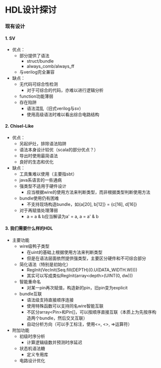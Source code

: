 # HDL设计探讨

### 现有设计

#### 1. SV

- 优点：
  - 部分提供了语法
    - struct/bundle
    - always_comb/always_ff
  - 与verilog完全兼容
- 缺点：
  - 无代码可综合性检测
    - 对于可综合的代码，亦难以进行逻辑分析
  - function功能薄弱
  - 存在陷阱
    - 语法混乱（旧式verilog与sv）
    - 使用高级语法时难以看出综合电路结构



#### 2. Chisel-Like

- 优点：
  - 另起炉灶，排除语法陷阱
  - 语法本身设计较优（scala的部分优点？）
  - 导出时使用最简语法
  - 良好的生态和优化
- 缺点：
  - 工具集难以使用（主要指sbt）
  - java系语言的一些通病
  - 强类型不适用于硬件设计
    - 应当根据wire的使用方法来判断类型，而非根据类型判断使用方法
  - bundle使用仍有困难
    - 不支持现场构造bundle，如{a[20], b[12]} = {c[16], d[16]}
  - 对于再赋值处理薄弱
    - a = a & b应当解读为a' = a, a = a' & b



#### 3. 我们需要什么样的HDL

- 主要功能
  - wire级鸭子类型
    - 在uint的基础上根据使用方法来判断类型 
    - 但是在语法层面依然提供强类型，主要区分硬件和不可综合部分
  - 简化语法（特别是初始化）
    - RegInit(VecInit(Seq.fill(DEPTH)(0.U(DATA_WIDTH.W))))
    - 其实可以写成类似RegInit(array\<depth\>(UINT(0, dw)))
  - 智能重命名
    - 对某一pin再次赋值，构造新的pin，旧pin变为explicit
  - bundle互联
    - 语法级支持直接顺序连接
    - 使用特殊函数可以支持同名wire智能互联
    - 不区分array\<Pin\>和Pin[]，可以按顺序直接互联（本质上为先按序构造两个bundle，然后交叉互联）
    - 自动分析方向（可以手工标注，使用<=, <>, =>运算符）
- 附加功能
  - 初级时序分析
    - 计算逻辑级数并预测时序延迟
  - 状态机语法糖
    - 定义专用库
  - 电路设计优化